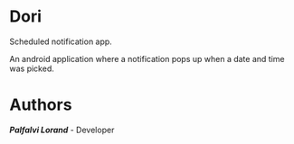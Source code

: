 # Dori 

Scheduled notification app.

An android application where a notification pops up when a date and time was picked.

# Authors

**_Palfalvi Lorand_** - Developer
